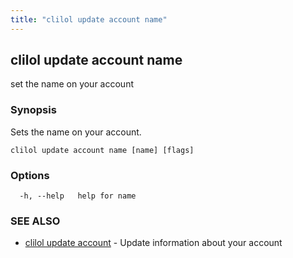 ```yaml
---
title: "clilol update account name"
---
```

## clilol update account name

set the name on your account

### Synopsis

Sets the name on your account.

```
clilol update account name [name] [flags]
```

### Options

```
  -h, --help   help for name
```

### SEE ALSO

* [clilol update account](clilol_update_account.md)	 - Update information about your account

